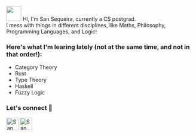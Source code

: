 <img width="40px" src="https://github.com/TheDudeThatCode/TheDudeThatCode/blob/master/Assets/wave.gif" />
Hi, I'm San Sequeira, currently a CS postgrad.
<br>
I mess with things in different disciplines, like Maths, Philosophy, Programming Languages, and Logic!
<br>

### Here's what I'm learing lately (not at the same time, and not in that order!):
- Category Theory
- Rust
- Type Theory
- Haskell
- Fuzzy Logic


### Let's connect 🎉


<a href="https://www.linkedin.com/in/san-sequeira-3b366b1aa/">
    <img align="left" alt="San Sequeira | Linkedin" width="33px" src="https://github.com/TheDudeThatCode/TheDudeThatCode/blob/master/Assets/Linkedin.svg" />
 </a>
<a href="mailto:sqrasana@gmail.com">
    <img align="left" alt="San Sequeira | Gmail" width="33px" src="https://github.com/TheDudeThatCode/TheDudeThatCode/blob/master/Assets/Gmail.svg" />
</a>

